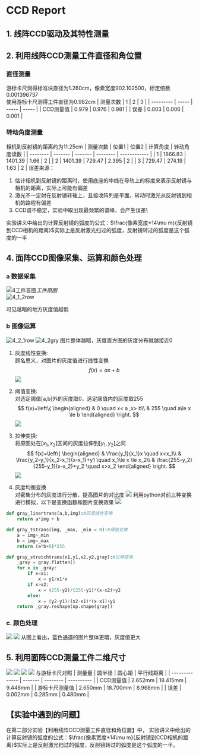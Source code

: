 # CCD Report
## 1. 线阵CCD驱动及其特性测量



## 2. 利用线阵CCD测量工件直径和角位置
### 直径测量
游标卡尺测得标准块直径为1.260cm，像素宽度902.102500，标定倍数0.001396737\
使用游标卡尺测得工件直径为0.982cm
| 测量次数  | 1     | 2     | 3     |
| --------- | ----- | ----- | ----- |
| CCD测量值 | 0.979 | 0.976 | 0.981 |
| 误差      | 0.003 | 0.006 | 0.001 |
### 转动角度测量
相机到反射镜的距离约为11.25cm
| 测量次数 | 位置1   | 位置2   | 计算角度 | 转动角度读数 |
| -------- | ------- | ------- | -------- | ------------ |
| 1        | 1866.83 | 1401.39 | 1.66     | 2            |
| 2        | 1401.39 | 729.47  | 2.395    | 2            |
| 3        | 729.47  | 274.19  | 1.63     | 2            |
误差来源：
1. 估计相机到反射镜的距离时，使用底座的中线在导轨上的标度来表示反射镜与相机的距离，实际上可能有偏差
2. 激光不一定射在反射镜转轴上，且接收阵列是平面，转动时激光从反射镜到相机的路程有偏差
3. CCD谱不稳定，实验中取出现最频繁的谱峰，会产生误差\

实验讲义中给出的计算反射镜的弧度的公式：$\frac{像素宽度*14\mu m}{反射镜到CCD相机的距离}$实际上是反射激光扫过的弧度，反射镜转过的弧度是这个弧度的一半
## 4. 面阵CCD图像采集、运算和颜色处理

### a 数据采集
![4工件首图](images/4%E5%B7%A5%E4%BB%B6%E9%A6%96%E5%9B%BE.PNG)*工件原图*\
![4_1_2row](images/4_1_2row.PNG)

可见越暗的地方灰度值越低

### b 图像运算
   ![4_2_1row](images/4_2_1row.PNG)
   ![4_2gry](images/4_2_gry.PNG)
    图片整体越暗，灰度直方图的灰度分布就越接近0
   1. 灰度线性变换:\
      顾名思义，对图片的灰度值进行线性变换
$$
f(x) = ax+b
$$
![](images/4b_%E8%B4%9F%E7%89%87.PNG)
   2. 阈值变换:\
    对选定阈值[a,b]外的灰度取0，选定阈值内的灰度取255
$$ f(x)=\left\{
\begin{aligned}
    &  0 \quad x< a ,x> b\\
& 255 \quad a\le x \le b
\end{aligned}
\right.
$$
![](images/4b_gryTR2_%E5%9C%B0%E7%90%83%E4%BA%BA.PNG)

   3. 拉伸变换:\
       将原图处在$[x_1,x_2]$区间的灰度拉伸到$[y_1,y_2]$之间
   $$ f(x)=\left\{
   \begin{aligned}
   & \frac{y_1}{x_1}x \quad x<x_1\\
   & \frac{y_2-y_1}{x_2-x_1}(x-x_1)+y1 \quad x_1\le x \le x_2\\
   & \frac{255-y_2}{255-y_1}(x-x_2)+y_2 \quad x>x_2
   \end{aligned}
   \right.
   $$
![](images/4b_s.PNG)


   4. 灰度均衡变换\
    对密集分布的灰度进行分散，提高图片的对比度
    ![](images/4b_%E5%90%9E%E5%90%9E%E5%90%90%E5%90%90%E9%94%90%E5%85%8B%E4%BA%94.PNG)
    利用python对前三种变换进行模拟，以下是变换函数和图片变换效果
    ![](image/../images/2022-10-14-19-11-04.png)

```python
def gray_linertrans(a,b,img):#灰度线性变换
    return a*img + b

def gray_tstrans(img, _max, _min = 0):#阈值变换
    a = img>_min
    b = img<_max
    return (a*b+0)*255

def gray_stretchtrans(x1,y1,x2,y2,gray):#拉伸变换
    _gray = gray.flatten()
    for x in _gray:
        if x<x1:
            x = y1/x1*x
        if x>x2:
            x = (255-y2)/(255-y1)*(x-x2)+y2
        else:
            x = (y2-y1)/(x2-x1)*(x-x1)+y1
    return _gray.reshape(np.shape(gray))
```
### c. 颜色处理
![](images/4c%E7%BA%AF%E7%BB%BF%E5%AD%97.PNG)
![](images/4c%E7%BA%AF%E7%9C%9F%E7%9A%84%E9%A2%9C%E8%89%B2.PNG)
从图上看出，蓝色通道的图片整体更暗，灰度值更大

## 5. 利用面阵CCD测量工件二维尺寸
![](images/5%E7%90%86%E5%A1%98%E7%9A%84%E5%A4%96%E8%A7%82.PNG)
![](images/5%E6%8B%90%E9%9B%B6%E5%AE%B6%E7%9A%84%E5%8D%8A%E5%BE%84.PNG)
![](images/5%E6%8B%90%E9%9B%B6%E5%AE%B6%E7%9A%84%E8%B7%9D%E7%A6%BB.PNG)
![](images/5%E7%90%86%E5%A1%98%E7%9A%84%E5%AE%BD%E5%BA%A6.PNG)
与游标卡尺对照
| 测量量         | 圆半径  | 圆心距   | 平行线距离 |
| -------------- | ------- | -------- | ---------- |
| CCD测量值      | 2.652mm | 18.415mm | 9.448mm    |
| 游标卡尺测量值 | 2.650mm | 18.700mm | 8.968mm    |
| 误差           | 0.002mm | 0.285mm  | 0.480mm    |
## 【实验中遇到的问题】
在第二部分实验【利用线阵CCD测量工件直径和角位置】中，
实验讲义中给出的计算反射镜的弧度的公式：$\frac{像素宽度*14\mu m}{反射镜到CCD相机的距离}$实际上是反射激光扫过的弧度，反射镜转过的弧度是这个弧度的一半。